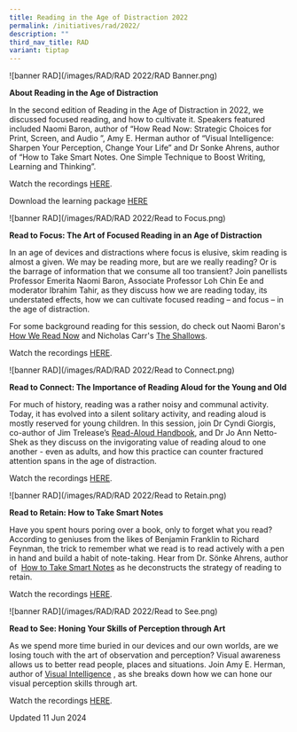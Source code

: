```yaml
---
title: Reading in the Age of Distraction 2022
permalink: /initiatives/rad/2022/
description: ""
third_nav_title: RAD
variant: tiptap
---
```

<p>![banner RAD](/images/RAD/RAD 2022/RAD Banner.png)</p>
<p><strong>About Reading in the Age of Distraction</strong>
</p>
<p>In the second edition of Reading in the Age of Distraction in 2022, we
discussed focused reading, and how to cultivate&nbsp;it. Speakers featured
included Naomi Baron, author of “How Read Now: Strategic Choices for Print,
Screen, and Audio ”, Amy E. Herman author of “Visual Intelligence: Sharpen
Your Perception, Change Your Life” and Dr Sonke Ahrens, author of “How
to Take Smart Notes. One Simple Technique to Boost Writing, Learning and
Thinking”.</p>
<p>Watch the recordings&nbsp;<a href="https://go.gov.sg/rad2022-recordings" rel="noopener noreferrer nofollow" target="_blank">HERE</a>.</p>
<p>Download the learning package <a href="https://go.gov.sg/radlearningpackage" rel="noopener noreferrer nofollow" target="_blank">HERE</a>
</p>
<p>![banner RAD](/images/RAD/RAD 2022/Read to Focus.png)</p>
<p><strong>Read to Focus: The Art of Focused Reading in an Age of Distraction</strong>
</p>
<p>In an age of devices and distractions where focus is elusive, skim reading
is almost a given. We may be reading more, but are we really reading? Or
is the barrage of information that we consume all too transient? Join panellists
Professor Emerita Naomi Baron, Associate Professor Loh Chin Ee and moderator
Ibrahim Tahir, as they discuss how we are reading today, its understated
effects, how we can cultivate focused reading – and focus – in the age
of distraction.</p>
<p>For some background reading for this session, do check out Naomi Baron's&nbsp;
<a href="https://go.gov.sg/rad2022-howwereadnow" rel="noopener noreferrer nofollow" target="_blank">How We Read Now</a>&nbsp;and Nicholas Carr's&nbsp;<a href="https://go.nlb.gov.sg/m-link/details?type=ebook&amp;id=16E7D9E4-C10C-4D3C-843B-5FB973E8FD76&amp;utm_source=rad&amp;utm_campaign=rad&amp;utm_medium=bookrec" rel="noopener noreferrer nofollow" target="_blank">The Shallows</a>.</p>
<p>Watch the recordings&nbsp;<a href="https://go.gov.sg/rtf-recording" rel="noopener noreferrer nofollow" target="_blank">HERE</a>.</p>
<p>![banner RAD](/images/RAD/RAD 2022/Read to Connect.png)</p>
<p><strong>Read to Connect: The Importance of Reading Aloud for the Young and Old</strong>
</p>
<p>For much of history, reading was a rather noisy and communal activity.
Today, it has evolved into a silent solitary activity, and reading aloud
is mostly reserved for young children. In this session, join Dr Cyndi Giorgis,
co-author of Jim Trelease’s&nbsp;<a href="https://go.gov.sg/rad2022-thereadaloudhandbook" rel="noopener noreferrer nofollow" target="_blank">Read-Aloud Handbook</a>,
and Dr Jo Ann Netto-Shek as they discuss on the invigorating value of reading
aloud to one another - even as adults, and how this practice can counter
fractured attention spans in the age of distraction.</p>
<p>Watch the recordings&nbsp;<a href="https://go.gov.sg/rtc-recording" rel="noopener noreferrer nofollow" target="_blank">HERE</a>.</p>
<p>![banner RAD](/images/RAD/RAD 2022/Read to Retain.png)</p>
<p><strong>Read to Retain: How to Take Smart Notes</strong>
</p>
<p>Have you spent hours poring over a book, only to forget what you read?
According to geniuses from the likes of Benjamin Franklin to Richard Feynman,
the trick to remember what we read is to read actively with a pen in hand
and build a habit of note-taking. Hear from Dr. Sönke Ahrens, author of&nbsp;
<a href="https://go.gov.sg/rad2022-howtotakesmartnotes" rel="noopener noreferrer nofollow" target="_blank">How to Take Smart Notes</a>&nbsp;as he deconstructs the strategy of reading
to retain.</p>
<p>Watch the recordings&nbsp;<a href="https://go.gov.sg/rtr-recording" rel="noopener noreferrer nofollow" target="_blank">HERE</a>.</p>
<p>![banner RAD](/images/RAD/RAD 2022/Read to See.png)</p>
<p><strong>Read to See: Honing Your Skills of Perception through Art</strong>
</p>
<p>As we spend more time buried in our devices and our own worlds, are we
losing touch with the art of observation and perception? Visual awareness
allows us to better read people, places and situations. Join Amy E. Herman,
author of&nbsp;<a href="https://go.gov.sg/rad2022-visualintelligence" rel="noopener noreferrer nofollow" target="_blank">Visual Intelligence</a>&nbsp;,
as she breaks down how we can hone our visual perception skills through
art.</p>
<p>Watch the recordings&nbsp;<a href="https://go.gov.sg/rts-recording" rel="noopener noreferrer nofollow" target="_blank">HERE</a>.</p>
<p>Updated 11 Jun 2024</p>